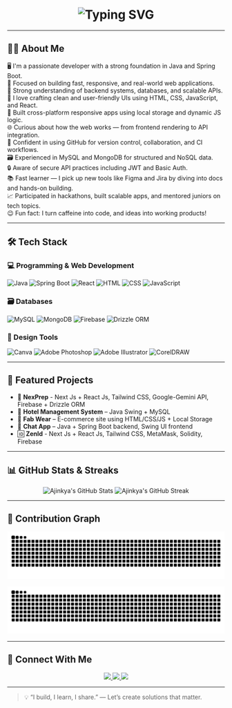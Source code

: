 <!-- Typing Intro Animation -->
<h1 align="center">
  <img src="https://readme-typing-svg.demolab.com?font=Fira+Code&duration=3200&pause=1000&color=007ACC&center=true&vCenter=true&width=720&lines=Hi%2C+I'm+Ajinkya+Dhumal+%F0%9F%91%8B;Full+Stack+Developer+%7C+Java+%26+React;Skilled+in+Spring+Boot%2C+MongoDB%2C+HTML%2C+CSS%2C+JS;Building+Scalable+and+User-Friendly+Web+Apps;Currently+Exploring+Product+Management+%F0%9F%92%BC;Bridging+Tech+%2B+User+Experience+with+Code+/+Strategy" alt="Typing SVG" />
</h1>

---

## 👨‍💻 About Me

🖥️ I'm a passionate developer with a strong foundation in Java and Spring Boot.  
🚀 Focused on building fast, responsive, and real-world web applications.  
🧠 Strong understanding of backend systems, databases, and scalable APIs.  
🎨 I love crafting clean and user-friendly UIs using HTML, CSS, JavaScript, and React.  
📱 Built cross-platform responsive apps using local storage and dynamic JS logic.  
🌐 Curious about how the web works — from frontend rendering to API integration.  
🌳 Confident in using GitHub for version control, collaboration, and CI workflows.  
🗃️ Experienced in MySQL and MongoDB for structured and NoSQL data.  
🔒 Aware of secure API practices including JWT and Basic Auth.  
📚 Fast learner — I pick up new tools like Figma and Jira by diving into docs and hands-on building.  
📈 Participated in hackathons, built scalable apps, and mentored juniors on tech topics.  
😉 Fun fact: I turn caffeine into code, and ideas into working products!  

---

## 🛠️ Tech Stack

### 💻 Programming & Web Development
![Java](https://img.shields.io/badge/Java-007396?style=flat&logo=java&logoColor=white)
![Spring Boot](https://img.shields.io/badge/SpringBoot-6DB33F?style=flat&logo=springboot&logoColor=white)
![React](https://img.shields.io/badge/React-20232A?style=flat&logo=react&logoColor=61DAFB)
![HTML](https://img.shields.io/badge/HTML5-E34F26?style=flat&logo=html5&logoColor=white)
![CSS](https://img.shields.io/badge/CSS3-1572B6?style=flat&logo=css3&logoColor=white)
![JavaScript](https://img.shields.io/badge/JavaScript-F7DF1E?style=flat&logo=javascript&logoColor=black)

### 🗃️ Databases
![MySQL](https://img.shields.io/badge/MySQL-4479A1?style=flat&logo=mysql&logoColor=white)
![MongoDB](https://img.shields.io/badge/MongoDB-4EA94B?style=flat&logo=mongodb&logoColor=white)
![Firebase](https://img.shields.io/badge/Firebase-FFCA28?style=flat&logo=firebase&logoColor=black)
![Drizzle ORM](https://img.shields.io/badge/Drizzle%20ORM-000000?style=flat&logo=drizzle&logoColor=white)

### 🎨 Design Tools
![Canva](https://img.shields.io/badge/Canva-00C4CC?style=flat&logo=canva&logoColor=white)
![Adobe Photoshop](https://img.shields.io/badge/Adobe%20Photoshop-31A8FF?style=flat&logo=adobe-photoshop&logoColor=white)
![Adobe Illustrator](https://img.shields.io/badge/Adobe%20Illustrator-FF9A00?style=flat&logo=adobe-illustrator&logoColor=white)
![CorelDRAW](https://img.shields.io/badge/CorelDRAW-47A141?style=flat&logo=coreldraw&logoColor=white)

---

## 🌟 Featured Projects

- 🤖 **NexPrep** - Next Js + React Js, Tailwind CSS, Google-Gemini API, Firebase + Drizzle ORM  
- 🏨 **Hotel Management System** – Java Swing + MySQL  
- 🛒 **Fab Wear** – E-commerce site using HTML/CSS/JS + Local Storage  
- 💬 **Chat App** – Java + Spring Boot backend, Swing UI frontend  
- 🆔 **ZenId** - Next Js + React Js, Tailwind CSS, MetaMask, Solidity, Firebase

---

## 📊 GitHub Stats & Streaks  

<p align="center">
  <img height="180em" src="https://github-readme-stats.vercel.app/api?username=Ajinkyaa2004&show_icons=true&theme=tokyonight" alt="Ajinkya's GitHub Stats" />
  <img height="180em" src="https://streak-stats.demolab.com/?user=Ajinkyaa2004&theme=tokyonight" alt="Ajinkya's GitHub Streak" />
</p>

---

## 🐍 Contribution Graph


![GitHub Snake Dark](https://raw.githubusercontent.com/Ajinkyaa2004/Ajinkyaa2004/output/github-snake-dark.svg#gh-dark-mode-only)


<picture>
  <source media="(prefers-color-scheme: dark)" srcset="https://raw.githubusercontent.com/Ajinkyaa2004/Ajinkyaa2004/output/github-snake-dark.svg" />
  <source media="(prefers-color-scheme: light)" srcset="https://raw.githubusercontent.com/Ajinkyaa2004/Ajinkyaa2004/output/github-snake.svg" />
  <img alt="GitHub Contribution Snake" src="https://raw.githubusercontent.com/Ajinkyaa2004/Ajinkyaa2004/output/github-snake.svg" />
</picture>


---

## 🤝 Connect With Me  

<p align="center">
  <a href="https://www.linkedin.com/in/ajinkya842004/" target="_blank">
    <img src="https://img.shields.io/badge/LinkedIn-0077B5?style=for-the-badge&logo=linkedin&logoColor=white" />
  </a>
  <a href="dhumalajinkya2004@gmail.com">
    <img src="https://img.shields.io/badge/Gmail-D14836?style=for-the-badge&logo=gmail&logoColor=white" />
  </a>
  <a href="https://github.com/Ajinkyaa2004" target="_blank">
    <img src="https://img.shields.io/badge/GitHub-100000?style=for-the-badge&logo=github&logoColor=white" />
  </a>
</p>

---

> 💡 “I build, I learn, I share.” — Let’s create solutions that matter.  
